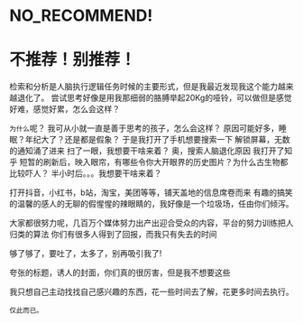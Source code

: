 # NO_RECOMMEND!

# 不推荐！别推荐！


检索和分析是人脑执行逻辑任务时候的主要形式，但是我最近发现我这个能力越来越退化了。
尝试思考好像是用我那细弱的胳膊举起20Kg的哑铃，可以做但是感觉好难，感觉好累，怎么会这样？


`为什么`呢？
我可从小就一直是善于思考的孩子，怎么会这样？
原因可能好多，睡眠？年纪大了？还是都是假象？
于是我打开了手机想要搜索一下
解锁屏幕，无数的通知涌了进来
扫了一眼，我想要干啥来着？
奥，搜索人脑退化原因
我打开了知乎
短暂的刷新后，映入眼帘，有哪些令你大开眼界的历史图片？为什么古生物都比较吓人？
半小时后。。。我想要干啥来着？


打开抖音，小红书，b站，淘宝，美团等等，铺天盖地的信息席卷而来
有趣的搞笑的温馨的感人的无聊的假惺惺的辣眼睛的，我好像是一个垃圾场，任由你们倾泻。


大家都很努力呢，几百万个媒体努力出产出迎合受众的内容，平台的努力训练把人归类的算法
你们有很多人得到了回报，而我只有失去的时间


够了够了，要吐了，太多了，别再吸引我了!

夸张的标题，诱人的封面，你们真的很厉害，但是我不想要这些

我只想自己主动找找自己感兴趣的东西，花一些时间去了解，花更多时间去执行。


`仅此而已。`
